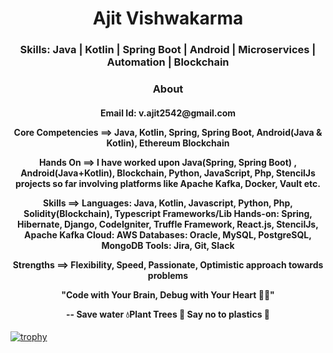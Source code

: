 <h1 align="center">Ajit Vishwakarma</h1>
<h3 align="center">Skills: Java | Kotlin | Spring Boot | Android | Microservices | Automation | Blockchain</h3>

<h3 align="center">About</h3>

<h4 align="center">
Email Id: v.ajit2542@gmail.com

Core Competencies ==>
Java, Kotlin, Spring, Spring Boot, Android(Java & Kotlin), Ethereum Blockchain

Hands On ==>
I have worked upon Java(Spring, Spring Boot) , Android(Java+Kotlin), Blockchain, Python, JavaScript, Php, StencilJs projects so far involving platforms like Apache Kafka, Docker, Vault etc.

Skills ==>
Languages: Java, Kotlin, Javascript, Python, Php, Solidity(Blockchain), Typescript
Frameworks/Lib Hands-on: Spring, Hibernate, Django, CodeIgniter, Truffle Framework, React.js, StencilJs, Apache Kafka
Cloud: AWS
Databases: Oracle, MySQL, PostgreSQL, MongoDB
Tools: Jira, Git, Slack

Strengths ==>
Flexibility,
Speed,
Passionate,
Optimistic approach towards problems


"Code with Your Brain, Debug with Your Heart ✌🏼"

-- Save water 💧Plant Trees 🌲 Say no to plastics 🚫
</h4>

<div style="margin:0 auto;">
  
  [![trophy](https://github-profile-trophy.vercel.app/?username=ajitvishwakarma&theme=onedark)](https://github.com/ryo-ma/github-profile-trophy)
  
</div>
  
<!--
**ajitvishwakarma/ajitvishwakarma** is a ✨ _special_ ✨ repository because its `README.md` (this file) appears on your GitHub profile.

Here are some ideas to get you started:

- 🔭 I’m currently working on ...
- 🌱 I’m currently learning ...
- 👯 I’m looking to collaborate on ...
- 🤔 I’m looking for help with ...
- 💬 Ask me about ...
- 📫 How to reach me: ...
- 😄 Pronouns: ...
- ⚡ Fun fact: ...
-->
